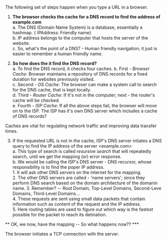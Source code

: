 The following set of steps happen when you type a URL in a browser.

1. **The browser checks the cache for a DNS record to find the address of example.com**       
    a. The DNS (Domain Name System) is a database, essentially a hashmap. { IPAddress: Friendly name}      
    b. IP address belongs to the computer that hosts the server of the website.      
    c. So, what's the point of a DNS? - Human friendly navigation; it just is easier to remember a human friendly name.      
    
 2. **So how does the it find the DNS record?**       
    a. To find the DNS record, it checks four caches.
    b. First - *Browser Cache*: Browser maintains a repository of DNS records for a fixed duration for websites previously visited.      
    c. Second - *OS Cache*: The browser can make a system call to search for the DNS cache, that is kept locally.            
    d. Third - *Router Cache*: If it's not in the computer; next - the router's cache will be checked.          
    e. Fourth - *ISP Cache*: If all the above steps fail, the browser will move on to the ISP. The ISP has it's own DNS server which
       includes a cache of DNS records?      
       
Caches are vital for regulating network traffic and improving data transfer times.       

3. If the requested URL is not in the cache, ISP's DNS server intiates a DNS query to find the IP address of the server <example.com>     
    a. This type of search is called *resursive search* that will repeatedly search, until we get the mapping (or) error response.     
    b. We would be calling the ISP's DNS server - DNS recursor, whose responsibility is to find the poper IP address.     
        1. It will ask other DNS servers on the internet for the mapping.     
        2. The other DNS servers are called - 'name servers'; since they perform DNS search based on the domain architecture of the domanin name.
        3. Remember? -- Root Domain, Top-Level Domains, Second-Leve Domains, Third-Level Domains...              
        4. These requests are sent using small data packets that contain information such as content of the request and the IP address.   
        5. Here routing tables are used to figure out which way is the fastest possible for the packet to reach its detination.    
        
** OK, we now, have the mapping -- So what happens now?? ***     

The browser initiates a TCP connection with the server.
